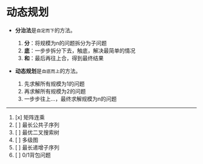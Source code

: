 # 动态规划

- **分治法**是`自定而下`的方法。
    1. **分**：将规模为n的问题拆分为子问题
    2. **底**：一步步拆分下去，触底，解决最简单的情况
    3. **和**：最后再往上合，得到最终结果

- **动态规划**是`自底而上`的方法。
    1. 先求解所有规模为1的问题
    2. 再求解所有规模为2的问题
    3. 一步步往上...，最终求解规模为n的问题

---

1. [x] 矩阵连乘
2. [ ] 最长公共子序列
3. [ ] 最优二叉搜索树
4. [ ] 多级图
5. [ ] 最长递增子序列
6. [ ] 0/1背包问题